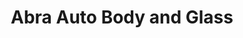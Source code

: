 ---
title: "Abra Auto Body and Glass"
url: /colorado-springs/abra-auto-body-and-glass/
shop: Autowerkstatt
---